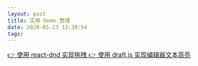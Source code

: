 ```yaml
---
layout: post
title: 实用 Demo 整理
date: 2020-05-23 13:39:54
tags:
---
```


[👉 使用 react-dnd 实现拖拽 ](https://codesandbox.io/s/sortabletree-pwrfv)
[👉  使用 draft.js 实现编辑器文本高亮](https://codesandbox.io/s/draft-js-highlight-ir4bd)

